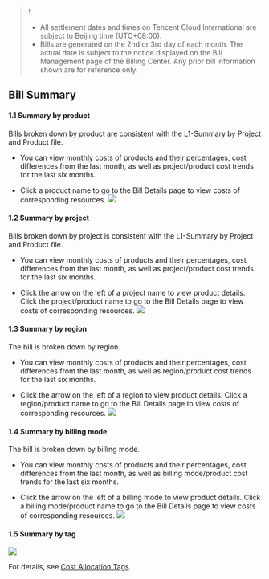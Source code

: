 >! 
> - All settlement dates and times on Tencent Cloud International are subject to Beijing time (UTC+08:00).
> - Bills are generated on the 2nd or 3rd day of each month. The actual date is subject to the notice displayed on the Bill Management page of the Billing Center. Any prior bill information shown are for reference only.

## Bill Summary

#### 1.1 Summary by product
Bills broken down by product are consistent with the L1-Summary by Project and Product file.

- You can view monthly costs of products and their percentages, cost differences from the last month, as well as project/product cost trends for the last six months.

- Click a product name to go to the Bill Details page to view costs of corresponding resources.
![](https://main.qcloudimg.com/raw/3539659bfe9d7fb28ee7efa18e281181.png)

#### 1.2 Summary by project
Bills broken down by project is consistent with the L1-Summary by Project and Product file.

- You can view monthly costs of products and their percentages, cost differences from the last month, as well as project/product cost trends for the last six months.

- Click the arrow on the left of a project name to view product details. Click the project/product name to go to the Bill Details page to view costs of corresponding resources.
![](https://main.qcloudimg.com/raw/5328d895c2261259ece6b6840785a050.png)

#### 1.3  Summary by region
The bill is broken down by region.

- You can view monthly costs of products and their percentages, cost differences from the last month, as well as region/product cost trends for the last six months.

- Click the arrow on the left of a region to view product details. Click a region/product name to go to the Bill Details page to view costs of corresponding resources.
![](https://main.qcloudimg.com/raw/38b1a9087b2d8bee518cac74c9f772b1.png)


#### 1.4 Summary by billing mode
The bill is broken down by billing mode.

- You can view monthly costs of products and their percentages, cost differences from the last month, as well as billing mode/product cost trends for the last six months.

- Click the arrow on the left of a billing mode to view product details. Click a billing mode/product name to go to the Bill Details page to view costs of corresponding resources.
![](https://main.qcloudimg.com/raw/1dbada157b2af2d02293474be58f4e54.png)

#### 1.5 Summary by tag

![](https://main.qcloudimg.com/raw/5792ce5c4efec516baa2bd6e01e987f4.png)

For details, see [Cost Allocation Tags](https://intl.cloud.tencent.com/document/product/555/32276).
